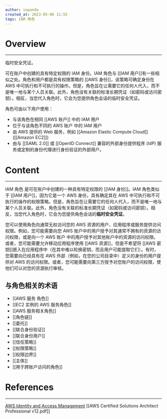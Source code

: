 ```yaml
---
author: iopanda
created_at: 2023-05-06 11:55
tags: IAM 角色
---
```


# Overview
---
临时安全凭证。

可在账户中创建的具有特定权限的 IAM 身份。IAM 角色与 [[IAM 用户]]有一些相似之处。角色和用户都是具有权限策略的 [[AWS 身份]]，该策略可确定身份在 AWS 中可执行和不可执行的操作。但是，角色旨在让需要它的任何人代入，而不是唯一地与某个人员关联。此外，角色没有关联的标准长期凭证（如密码或访问密钥）。相反，当您代入角色时，它会为您提供角色会话的临时安全凭证。

角色可由以下用户使用：
-   与该角色在相同 [[AWS 账户]] 中的 IAM 用户
-   位于与该角色不同的 AWS 账户 中的 IAM 用户
-   由 AWS 提供的 Web 服务，例如 [[Amazon Elastic Compute Cloud]] ([[Amazon EC2]])
-   由与 [[SAML 2.0]] 或 [[OpenID Connect]] 兼容的外部身份提供程序 (IdP) 服务或定制的身份代理进行身份验证的外部用户。


# Content
---
IAM 角色 是可在账户中创建的一种具有特定权限的 [[IAM 身份]]。IAM 角色类似于 [[IAM 用户]]，因为它是一个 AWS 身份，具有确定其在 AWS 中可执行和不可执行的操作的权限策略。但是，角色旨在让需要它的任何人代入，而不是唯一地与某个人员关联。此外，角色没有关联的标准长期凭证（如密码或访问密钥）。相反，当您代入角色时，它会为您提供角色会话的**临时安全凭证**。

您可以使用角色向通常无权访问您的 AWS 资源的用户、应用程序或服务提供访问权限。例如，您可能需要向您 AWS 账户中的用户授予对其通常不拥有的资源的访问权限，或是向一个 AWS 账户 中的用户授予对其他账户中的资源的访问权限。或者，您可能需要允许移动应用程序使用 [[AWS 资源]]，但是不希望将 [[AWS 密钥]]嵌入在应用程序中（在其中难以轮换密钥，而且用户可能提取它们）。有时，您需要向已经具有在 AWS 外部（例如，在您的公司目录中）定义的身份的用户提供对 AWS 的访问权限。或者，您可能需要向第三方授予对您账户的访问权限，使他们可以对您的资源执行审核。

## 与角色相关的术语
- [[AWS 服务 角色]]
- [[EC2 实例的 AWS 服务角色]]
- [[AWS 服务相关角色]]
- [[角色链]]
- [[委托]]
- [[联合身份验证]]
- [[联合身份用户]]
- [[信任策略]]
- [[权限策略]]
- [[权限边界]]
- [[主体]]
- [[用于跨账户访问的角色]]


# References
---
[AWS Identity and Access Management](https://docs.aws.amazon.com/iam/index.html)
[[AWS Certified Solutions Architect Professional v12.pdf]]